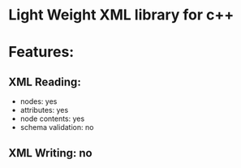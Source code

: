 # Light Weight XML library for c++

# Features:
## XML Reading:
- nodes: yes
- attributes: yes
- node contents: yes
- schema validation: no
## XML Writing: no
